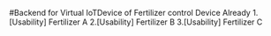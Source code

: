 #Backend for Virtual IoTDevice of Fertilizer control
Device Already
1.[Usability] Fertilizer A
2.[Usability] Fertilizer B
3.[Usability] Fertilizer C
